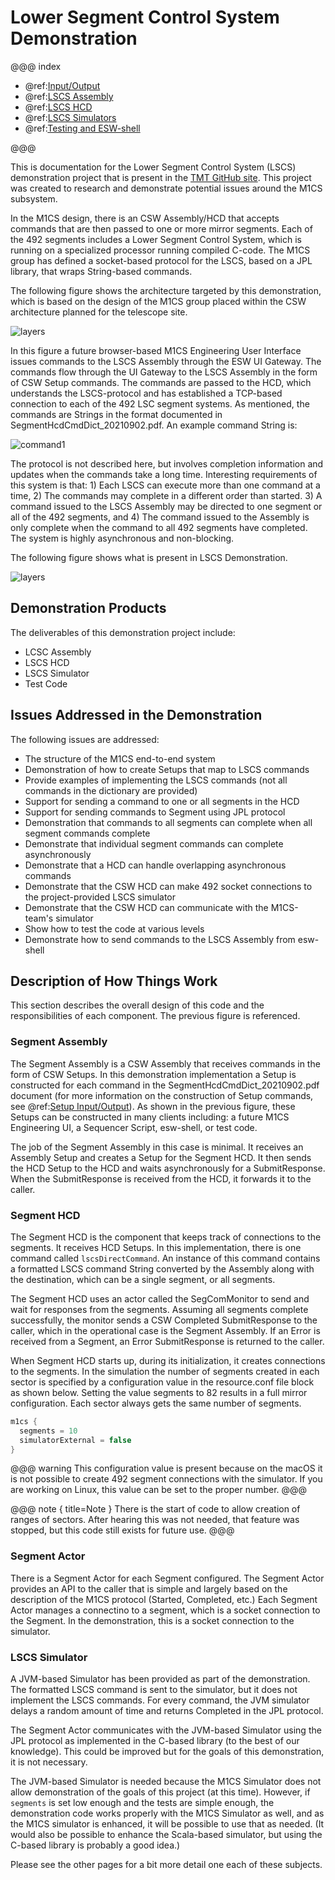 # Lower Segment Control System Demonstration

@@@ index

- @ref:[Input/Output](input-output.md)
- @ref:[LSCS Assembly](LSCSAssembly.md)
- @ref:[LSCS HCD](LSCSHcd.md)
- @ref:[LSCS Simulators](LSCSSimulator.md)
- @ref:[Testing and ESW-shell](TestingAndShell.md)

@@@

This is documentation for the Lower Segment Control System (LSCS) demonstration project that is present in 
the [TMT GitHub site](https://github.com/tmtsoftware/osw-examples/tree/master/lscs-example). This project
was created to research and demonstrate potential issues around the M1CS subsystem.

In the M1CS design, there is an CSW Assembly/HCD that accepts commands that are then passed to one or more
mirror segments. Each of the 492 segments includes a Lower Segment Control System, which is running on a
specialized processor running compiled C-code. The M1CS group has defined a socket-based protocol for the LSCS, 
based on a JPL library, that wraps String-based commands.

The following figure shows the architecture targeted by this demonstration, which is based on the design of the M1CS group
placed within the CSW architecture planned for the telescope site. 

![layers](./images/M1CSFigure1.png)

In this figure a future browser-based M1CS Engineering User Interface issues commands to the LSCS Assembly through the ESW UI Gateway.
The commands flow through the UI Gateway to the LSCS Assembly in the form of CSW Setup commands. The commands are passed to the HCD,
which understands the LSCS-protocol and has established a TCP-based connection to each of the 492 LSC segment systems. As mentioned,
the commands are Strings in the format documented in SegmentHcdCmdDict_20210902.pdf.  An example command String is:

![command1](./images/Command1.png)

The protocol is not described here, but involves completion information and updates when the commands take a long time. Interesting
requirements of this system is that: 1) Each LSCS can execute more than one command at a time, 2) The commands may complete
in a different order than started. 3) A command issued to the LSCS Assembly may be directed to one segment or all of the 492 segments, 
and 4) The command issued to the Assembly is only complete when the command to all 492 segments have completed. The system 
is highly asynchronous and non-blocking.

The following figure shows what is present in LSCS Demonstration.

![layers](./images/M1CSFigure2.png)

## Demonstration Products

The deliverables of this demonstration project include:

* LCSC Assembly
* LSCS HCD
* LSCS Simulator
* Test Code

## Issues Addressed in the Demonstration

The following issues are addressed:

* The structure of the M1CS end-to-end system
* Demonstration of how to create Setups that map to LSCS commands
* Provide examples of implementing the LSCS commands (not all commands in the dictionary are provided)
* Support for sending a command to one or all segments in the HCD
* Support for sending commands to Segment using JPL protocol
* Demonstration that commands to all segments can complete when all segment commands complete
* Demonstrate that individual segment commands can complete asynchronously
* Demonstrate that a HCD can handle overlapping asynchronous commands
* Demonstrate that the CSW HCD can make 492 socket connections to the project-provided LSCS simulator
* Demonstrate that the CSW HCD can communicate with the M1CS-team's simulator
* Show how to test the code at various levels
* Demonstrate how to send commands to the LSCS Assembly from esw-shell

## Description of How Things Work

This section describes the overall design of this code and the responsibilities of each component. The previous
figure is referenced.

### Segment Assembly

The Segment Assembly is a CSW Assembly that receives commands in the form of CSW Setups. In this demonstration
implementation a Setup is constructed for each command in the SegmentHcdCmdDict_20210902.pdf document (for more
information on the construction of Setup commands, see @ref:[Setup Input/Output](./input-output.md)). As shown in the
previous figure, these Setups can be constructed in many clients including: a future M1CS Engineering UI, a Sequencer
Script, esw-shell, or test code.

The job of the Segment Assembly in this case is minimal. It receives an Assembly Setup
and creates a Setup for the Segment HCD.  It then sends the HCD Setup to the HCD and waits asynchronously for a 
SubmitResponse.  When the SubmitResponse is received from the HCD, it forwards it to the caller.

### Segment HCD

The Segment HCD is the component that keeps track of connections to the segments. It receives HCD Setups. In this 
implementation, there is one command called `lscsDirectCommand`. An instance of this command contains a formatted
LSCS command String converted by the Assembly along with the destination, which can be a single segment, or all
segments.

The Segment HCD uses an actor called the SegComMonitor to send and wait for responses from the segments. Assuming
all segments complete successfully, the monitor sends a CSW Completed SubmitResponse to the caller, which in the operational
case is the Segment Assembly.  If an Error is received from a Segment, an Error SubmitResponse is returned to the caller.

When Segment HCD starts up, during its initialization, it creates connections to the segments.  In the simulation the
number of segments created in each sector is specified by a configuration value in the resource.conf file block as
shown below.  Setting the value segments to 82 results in a full mirror configuration.  Each sector always gets the same
number of segments.

```scala
m1cs {
  segments = 10
  simulatorExternal = false
}
```

@@@ warning
This configuration value is present because on the macOS it is not possible to create 492 segment connections with the
simulator.  If you are working on Linux, this value can be set to the proper number.
@@@

@@@ note { title=Note }
There is the start of code to allow creation of ranges of sectors.  After hearing this was not needed, that feature
was stopped, but this code still exists for future use.
@@@

### Segment Actor

There is a Segment Actor for each Segment configured.  The Segment Actor provides an API to the caller that is simple
and largely based on the description of the M1CS protocol (Started, Completed, etc.)  Each Segment Actor manages a
connectino to a segment, which is a socket connection to the Segment.  In the demonstration, this is a socket connection
to the simulator.

### LSCS Simulator

A JVM-based Simulator has been provided as part of the demonstration. The formatted LSCS command is sent to the simulator, but it does not implement 
the LSCS commands.  For every command, the JVM simulator delays a random amount of time and returns Completed in the JPL
protocol.

The Segment Actor communicates with the JVM-based Simulator using the JPL protocol as implemented in the C-based library 
(to the best of our knowledge). This could be improved but for the goals of this demonstration, it is not necessary.

The JVM-based Simulator is needed because the M1CS Simulator does not allow demonstration of the goals of this
project (at this time). However, if `segments` is set low enough and the tests are simple enough, the demonstration
code works properly with the M1CS Simulator as well, and as the M1CS simulator is enhanced, it will be possible to
use that as needed.  (It would also be possible to enhance the Scala-based simulator, but using the C-based library
is probably a good idea.)

Please see the other pages for a bit more detail one each of these subjects.
